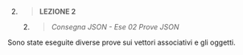 2. > **LEZIONE 2**
     2. > *Consegna JSON - Ese 02 Prove JSON*
     
Sono state eseguite diverse prove sui vettori associativi e gli oggetti.